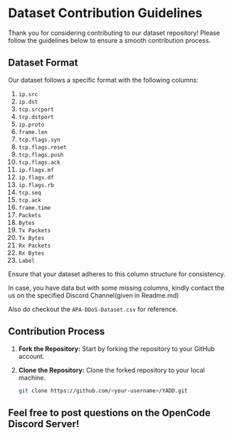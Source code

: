 # Dataset Contribution Guidelines

Thank you for considering contributing to our dataset repository! Please follow the guidelines below to ensure a smooth contribution process.

## Dataset Format

Our dataset follows a specific format with the following columns:

1. `ip.src`
2. `ip.dst`
3. `tcp.srcport`
4. `tcp.dstport`
5. `ip.proto`
6. `frame.len`
7. `tcp.flags.syn`
8. `tcp.flags.reset`
9. `tcp.flags.push`
10. `tcp.flags.ack`
11. `ip.flags.mf`
12. `ip.flags.df`
13. `ip.flags.rb`
14. `tcp.seq`
15. `tcp.ack`
16. `frame.time`
17. `Packets`
18. `Bytes`
19. `Tx Packets`
20. `Tx Bytes`
21. `Rx Packets`
22. `Rx Bytes`
23. `Label`

Ensure that your dataset adheres to this column structure for consistency.

In case, you have data but with some missing columns, kindly contact the us on the specified Discord Channel(given in Readme.md)

Also do checkout the `APA-DDoS-Dataset.csv` for reference.

## Contribution Process

1. **Fork the Repository:** Start by forking the repository to your GitHub account.

2. **Clone the Repository:** Clone the forked repository to your local machine.

   ```bash
   git clone https://github.com/<your-username>/YADD.git

## Feel free to post questions on the OpenCode Discord Server!


